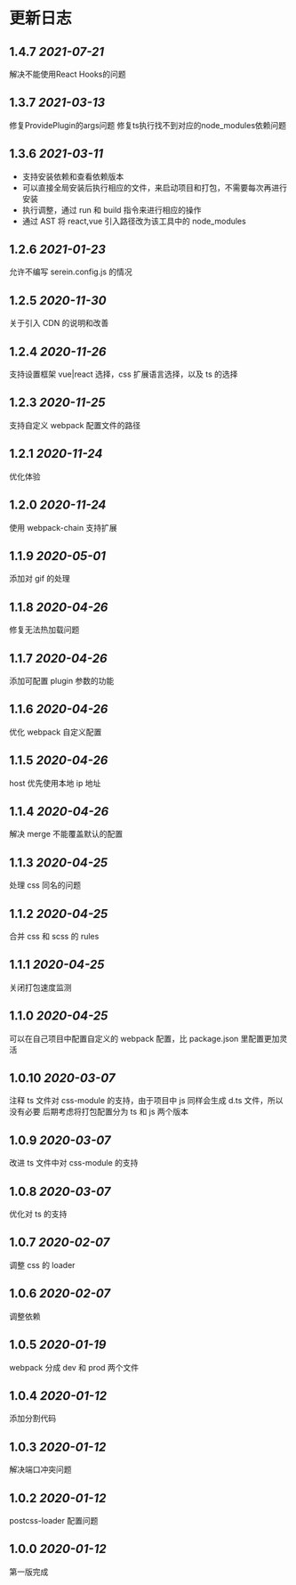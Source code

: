 # 更新日志
## 1.4.7 _2021-07-21_

解决不能使用React Hooks的问题

## 1.3.7 _2021-03-13_

修复ProvidePlugin的args问题
修复ts执行找不到对应的node_modules依赖问题

## 1.3.6 _2021-03-11_

- 支持安装依赖和查看依赖版本
- 可以直接全局安装后执行相应的文件，来启动项目和打包，不需要每次再进行安装
- 执行调整，通过 run 和 build 指令来进行相应的操作
- 通过 AST 将 react,vue 引入路径改为该工具中的 node_modules

## 1.2.6 _2021-01-23_

允许不编写 serein.config.js 的情况

## 1.2.5 _2020-11-30_

关于引入 CDN 的说明和改善

## 1.2.4 _2020-11-26_

支持设置框架 vue|react 选择，css 扩展语言选择，以及 ts 的选择

## 1.2.3 _2020-11-25_

支持自定义 webpack 配置文件的路径

## 1.2.1 _2020-11-24_

优化体验

## 1.2.0 _2020-11-24_

使用 webpack-chain 支持扩展

## 1.1.9 _2020-05-01_

添加对 gif 的处理

## 1.1.8 _2020-04-26_

修复无法热加载问题

## 1.1.7 _2020-04-26_

添加可配置 plugin 参数的功能

## 1.1.6 _2020-04-26_

优化 webpack 自定义配置

## 1.1.5 _2020-04-26_

host 优先使用本地 ip 地址

## 1.1.4 _2020-04-26_

解决 merge 不能覆盖默认的配置

## 1.1.3 _2020-04-25_

处理 css 同名的问题

## 1.1.2 _2020-04-25_

合并 css 和 scss 的 rules

## 1.1.1 _2020-04-25_

关闭打包速度监测

## 1.1.0 _2020-04-25_

可以在自己项目中配置自定义的 webpack 配置，比 package.json 里配置更加灵活

## 1.0.10 _2020-03-07_

注释 ts 文件对 css-module 的支持，由于项目中 js 同样会生成 d.ts 文件，所以没有必要
后期考虑将打包配置分为 ts 和 js 两个版本

## 1.0.9 _2020-03-07_

改进 ts 文件中对 css-module 的支持

## 1.0.8 _2020-03-07_

优化对 ts 的支持

## 1.0.7 _2020-02-07_

调整 css 的 loader

## 1.0.6 _2020-02-07_

调整依赖

## 1.0.5 _2020-01-19_

webpack 分成 dev 和 prod 两个文件

## 1.0.4 _2020-01-12_

添加分割代码

## 1.0.3 _2020-01-12_

解决端口冲突问题

## 1.0.2 _2020-01-12_

postcss-loader 配置问题

## 1.0.0 _2020-01-12_

第一版完成
